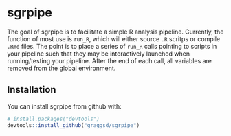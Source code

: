 
sgrpipe
=======

The goal of sgrpipe is to facilitate a simple R analysis pipeline. Currently, the function of most use is `run_R`, which will either source `.R` scritps or compile `.Rmd` files. The point is to place a series of `run_R` calls pointing to scripts in your pipeline such that they may be interactively launched when running/testing your pipeline. After the end of each call, all variables are removed from the global environment.

Installation
------------

You can install sgrpipe from github with:

``` r
# install.packages("devtools")
devtools::install_github("graggsd/sgrpipe")
```
